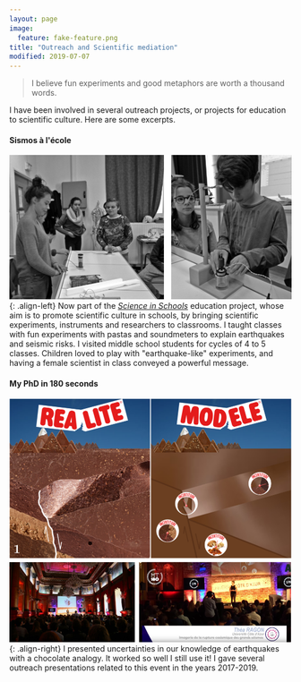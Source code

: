 ```yaml
---
layout: page
image:
  feature: fake-feature.png
title: "Outreach and Scientific mediation"
modified: 2019-07-07
---
```


> I believe fun experiments and good metaphors are worth a thousand words.
 
 
I have been involved in several outreach projects, or projects for education to scientific culture. Here are some excerpts.

#### Sismos à l'école
![sismoalecole](/outreach/seismoalecole.png){: .align-left}
Now part of the [*Science in Schools*](http://www.sciencesalecole.org/plan-sismos-a-lecole-presentation/)  education project, whose aim is to promote scientific culture in schools, by bringing scientific experiments, instruments and researchers to classrooms. I taught classes with fun experiments with pastas and soundmeters to explain earthquakes and seismic risks. I visited middle school students for cycles of 4 to 5 classes. Children loved to play with "earthquake-like" experiments, and having a female scientist in class conveyed a powerful message.

#### My PhD in 180 seconds
![mt180](/outreach/mt180.png){: .align-right}
I presented uncertainties in our knowledge of earthquakes with a chocolate analogy. It worked so well I still use it!
I gave several outreach presentations related to this event in the years 2017-2019.

